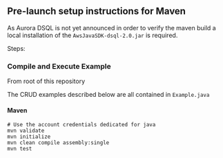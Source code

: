 ## Pre-launch setup instructions for Maven

As Aurora DSQL is not yet announced in order to verify the maven build a local installation of the `AwsJavaSDK-dsql-2.0.jar` is required.

Steps:

### Compile and Execute Example

From root of this repository

The CRUD examples described below are all contained in `Example.java`

#### Maven

```
# Use the account credentials dedicated for java
mvn validate
mvn initialize
mvn clean compile assembly:single
mvn test
```
